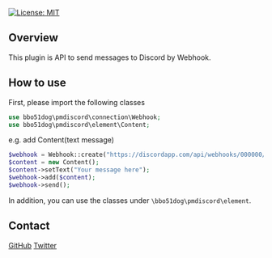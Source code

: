 [![License: MIT](https://img.shields.io/badge/License-MIT-yellow.svg)](https://github.com/bbo51dog/PMLineAPI/blob/master/LICENSE)
## Overview
This plugin is API to send messages to Discord by Webhook.
## How to use
First, please import the following classes

```php
use bbo51dog\pmdiscord\connection\Webhook;
use bbo51dog\pmdiscord\element\Content;
```

e.g.
add Content(text message)

```php
$webhook = Webhook::create("https://discordapp.com/api/webhooks/000000/xxxxxx");
$content = new Content();
$content->setText("Your message here");
$webhook->add($content);
$webhook->send();
```

In addition, you can use the classes under ``\bbo51dog\pmdiscord\element``.
## Contact
[GitHub](https://github.com/bbo51dog)
[Twitter](https://twitter.com/bbo51dog)
